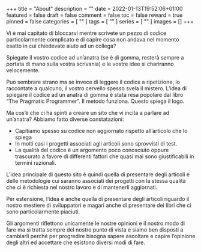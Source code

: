 +++
title = "About"
description = ""
date = 2022-01-13T19:52:06+01:00
featured = false
draft = false
comment = false
toc = false
reward = true
pinned = false
categories = [
""
]
tags = [
""
]
series = [
""
]
images = []
+++

Vi è  mai capitato di bloccarvi mentre scrivete un pezzo di codice particolarmente complicato e di capire cosa non andava nel momento esatto in cui chiedevate aiuto ad un collega?

Spiegate il vostro codice ad un’anatra (se è di gomma, resterà sempre a portata di mano sulla vostra scrivania) e le vostre idee si chariranno velocemente.

Può sembrare strano ma se invece di leggere il codice a ripetizione, lo raccontate a qualcuno, il vostro cervello spesso svela il mistero. L’idea di spiegare il codice ad un anatra di gomma è stata resa popolare dal libro “The Pragmatic Programmer”. Il metodo funziona. Questo spiega il logo.

Ma cos’è che ci ha spinti a creare un sito che vi incita a parlare ad un’anatra?
Abbiamo fatto diverse constatazioni:
- Capitiamo spesso su codice non aggiornato rispetto all’articolo che lo spiega
- In molti casi i progetti associati agli articoli sono sprovvisti di test.
- La qualità del codice è un argomento poco conosciuto oppure trascurato a favore di differenti fattori che quasi mai sono giustificabili in termini razionali.

L’idea principale di questo sito è quindi quella di presentare degli articoli e delle metodologie cui saranno associati dei progetti con la stessa qualità che ci è richiesta nel nostro lavoro e di mantenerli aggiornati.

Per estensione, l’idea è anche quella di presentare degli articoli riguardo il nostro mestiere di sviluppatori e magari anche di presentare dei libri che ci sono particolarmente piaciuti.

Gli argomenti riflettono unicamente le nostre opinioni e il nostro modo di fare ma si tratta sempre del nostro punto di vista e siamo ben disposti a cambiarli perché per progredire bisogna sapere ascoltare e capire l’opinione degli altri ed accettare che esistono diversi modi di fare.
